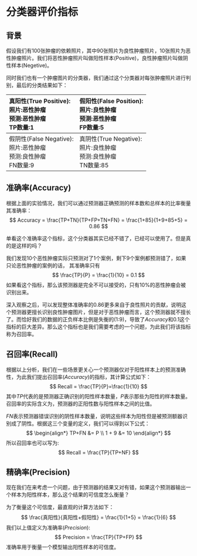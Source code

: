 # 分类器评价指标 

## 背景
假设我们有100张肿瘤的依赖照片，其中90张照片为良性肿瘤照片，10张照片为恶性肿瘤照片。我们将恶性肿瘤照片叫做阳性样本(Positive)，良性肿瘤照片叫做阴性样本(Negetive)。

同时我们也有一个肿瘤图片的分类器，我们通过这个分类器对每张肿瘤照片进行判别，最后的分类结果如下：

|真阳性(True Positive):<br>照片:恶性肿瘤 <br>预测:恶性肿瘤<br>TP数量:1  | 假阳性(False Position): <br>照片:良性肿瘤<br>预测:恶性肿瘤 <br>FP数量:5|
| :--- | :--- |
| 假阴性(False Negative):<br>照片:恶性肿瘤<br>预测:良性肿瘤<br>FN数量:9| 真阴性(True Negative): <br>照片:良性肿瘤<br>预测:良性肿瘤<br>TN数量:85|

## 准确率(Accuracy)
根据上面的实验情况，我们可以通过预测器正确预测的样本数和总样本的比率衡量其准确率：
$$
Accuracy = \frac{TP+TN}{TP+FP+TN+FN} = \frac{1+85}{1+9+85+5} = 0.86
$$

单看这个准确率这个指标，这个分类器其实已经不错了，已经可以使用了。但是真的是这样的吗？

我们发现10个恶性肿瘤实际只预测对了1个案例，剩下9个案例都预测错了，如果只论恶性肿瘤的案例的话， 其准确率只有
$$
\frac{TP}{P} = \frac{1}{10} = 0.1
$$
如果看这个指标，那么该预测器是完全不可以接受的，只有10%的恶性肿瘤会被识别出来。

深入观察之后，可以发现整体准确率的0.86更多来自于良性照片的贡献，说明这个预测器更擅长识别良性肿瘤图片，但是对于恶性肿瘤而言，这个预测器就不擅长了。而恰好我们的数据的正负样本比例是失衡的(1:9)，导致了$Accuracy$和0.1这个指标的巨大差异。那么这个指标也是我们需要考虑的一个问题，为此我们将该指标称为召回率。

## 召回率(Recall)
根据以上分析，我们在一些场景更关心一个预测器仅对于阳性样本上的预测准确性，为此我们提出召回率($Accuracy$)的指标，其计算公式如下：
$$
Recall = 
\frac{TP}{P}=\frac{1}{10}
$$
其中$TP$代表的是预测器正确识别的阳性样本数量，$P$表示那些为阳性的样本数量。召回率的实际含义为，预测器的正阳性数与阳性样本之间的比值。

$FN$表示预测器错误识别的阴性样本数量，说明这些样本为阳性但是被预测额器识别成了阴性。根据这三个变量的定义，我们可以得到以下公式：
$$
\begin{align*}
TP+FN &= P \\ 
1 + 9 &= 10
\end{align*}
$$
所以召回率也可以写为:
$$
Recall = 
\frac{TP}{TP+NF}
$$

## 精确率(Precision)
现在我们在来考虑一个问题，由于预测器的结果又对有错，如果这个预测器输出一个样本为阳性样本，那么这个结果的可信度怎么衡量？

为了衡量这个可信度，最直观的计算方法如下：
$$
\frac{真阳性}{真阳性+假阳性} = \frac{1}{1+5} = \frac{1}{6}
$$
我们以上值定义为准确率($Precision$):
$$
Precision = \frac{TP}{TP+FP}
$$
准确率用于衡量一个模型输出阳性样本的可信度。
